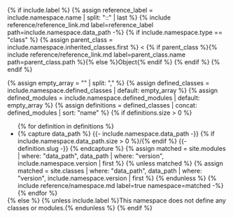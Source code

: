 {% if include.label %}
  {% assign reference_label = include.namespace.name | split: "::" | last %}
  {% include reference/reference_link.md label=reference_label path=include.namespace.data_path -%}
  {% if include.namespace.type == "class" %}
  {% assign parent_class = include.namespace.inherited_classes.first %}
  &lt; {% if parent_class %}{% include reference/reference_link.md label=parent_class.name path=parent_class.path %}{% else %}Object{% endif %}
  {% endif %}
{% endif %}

{% assign empty_array = "" | split: "," %}
{% assign defined_classes = include.namespace.defined_classes | default: empty_array %}
{% assign defined_modules = include.namespace.defined_modules | default: empty_array %}
{% assign definitions = defined_classes | concat: defined_modules | sort: "name" %}
{% if definitions.size > 0 %}
<ul style="margin-bottom: 0px;">
{% for definition in definitions %}
  <li>
    {% capture data_path %}
      {{- include.namespace.data_path -}}
      {% if include.namespace.data_path.size > 0 %}/{% endif %}
      {{- definition.slug -}}
    {% endcapture %}
    {% assign matched = site.modules | where: "data_path", data_path | where: "version", include.namespace.version | first %}
    {% unless matched %}
      {% assign matched = site.classes | where: "data_path", data_path | where: "version", include.namespace.version | first %}
    {% endunless %}
    {% include reference/namespace.md label=true namespace=matched -%}
  </li>
{% endfor %}
</ul>
{% else %}
{% unless include.label %}This namespace does not define any classes or modules.{% endunless %}
{% endif %}
